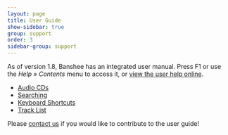 ```yaml
---
layout: page
title: User Guide
show-sidebar: true
group: support
order: 3
sidebar-group: support
---
```


As of version 1.8, Banshee has an integrated user manual.  Press F1 or use the _Help » Contents_ menu to access it, or [view the user help online](http://library.gnome.org/users/banshee/2.6/).

  * [Audio CDs](/support/guide/audio-cds)
  * [Searching](/support/guide/searching)
  * [Keyboard Shortcuts](/support/guide/keyboard-shortcuts)
  * [Track List](/support/guide/track-list)

Please [contact us](/about/contact) if you would like to contribute to the user guide!
